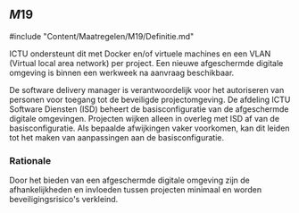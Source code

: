 ## $M19$

#include "Content/Maatregelen/M19/Definitie.md"

ICTU ondersteunt dit met Docker en/of virtuele machines en een VLAN (Virtual local area network) per project. Een nieuwe afgeschermde digitale omgeving is binnen een werkweek na aanvraag beschikbaar.

De software delivery manager is verantwoordelijk voor het autoriseren van personen voor toegang tot de beveiligde projectomgeving. De afdeling ICTU Software Diensten (ISD) beheert de basisconfiguratie van de afgeschermde digitale omgevingen. Projecten wijken alleen in overleg met ISD af van de basisconfiguratie. Als bepaalde afwijkingen vaker voorkomen, kan dit leiden tot het maken van aanpassingen aan de basisconfiguratie.

### Rationale

Door het bieden van een afgeschermde digitale omgeving zijn de afhankelijkheden en invloeden tussen projecten minimaal en worden beveiligingsrisico's verkleind.
